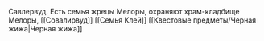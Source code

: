 
Савлервуд. Есть семья жрецы Мелоры, охраняют храм-кладбище Мелоры, 
[[Совалирвуд]]
[[Семья Клей]]
[[Квестовые предметы/Черная жижа|Черная жижа]]
